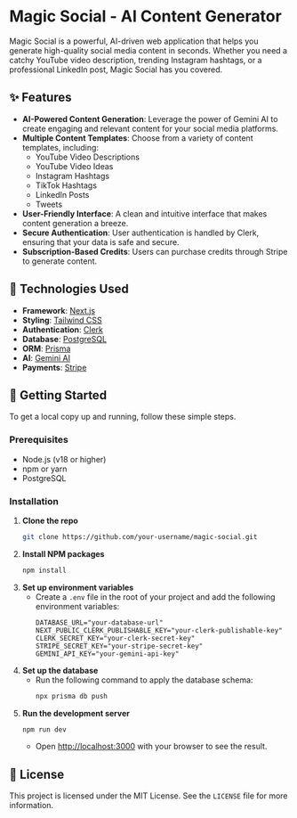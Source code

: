 # Magic Social - AI Content Generator

Magic Social is a powerful, AI-driven web application that helps you generate high-quality social media content in seconds. Whether you need a catchy YouTube video description, trending Instagram hashtags, or a professional LinkedIn post, Magic Social has you covered.

## ✨ Features

- **AI-Powered Content Generation**: Leverage the power of Gemini AI to create engaging and relevant content for your social media platforms.
- **Multiple Content Templates**: Choose from a variety of content templates, including:
  - YouTube Video Descriptions
  - YouTube Video Ideas
  - Instagram Hashtags
  - TikTok Hashtags
  - LinkedIn Posts
  - Tweets
- **User-Friendly Interface**: A clean and intuitive interface that makes content generation a breeze.
- **Secure Authentication**: User authentication is handled by Clerk, ensuring that your data is safe and secure.
- **Subscription-Based Credits**: Users can purchase credits through Stripe to generate content.

## 🚀 Technologies Used

- **Framework**: [Next.js](https://nextjs.org/)
- **Styling**: [Tailwind CSS](https://tailwindcss.com/)
- **Authentication**: [Clerk](https://clerk.com/)
- **Database**: [PostgreSQL](https://www.postgresql.org/)
- **ORM**: [Prisma](https://www.prisma.io/)
- **AI**: [Gemini AI](https://deepmind.google/technologies/gemini/)
- **Payments**: [Stripe](https://stripe.com/)

## 🏁 Getting Started

To get a local copy up and running, follow these simple steps.

### Prerequisites

- Node.js (v18 or higher)
- npm or yarn
- PostgreSQL

### Installation

1. **Clone the repo**
   ```sh
   git clone https://github.com/your-username/magic-social.git
   ```
2. **Install NPM packages**
   ```sh
   npm install
   ```
3. **Set up environment variables**
   - Create a `.env` file in the root of your project and add the following environment variables:
     ```env
     DATABASE_URL="your-database-url"
     NEXT_PUBLIC_CLERK_PUBLISHABLE_KEY="your-clerk-publishable-key"
     CLERK_SECRET_KEY="your-clerk-secret-key"
     STRIPE_SECRET_KEY="your-stripe-secret-key"
     GEMINI_API_KEY="your-gemini-api-key"
     ```
4. **Set up the database**
   - Run the following command to apply the database schema:
     ```sh
     npx prisma db push
     ```
5. **Run the development server**
   ```sh
   npm run dev
   ```
   - Open [http://localhost:3000](http://localhost:3000) with your browser to see the result.

## 📄 License

This project is licensed under the MIT License. See the `LICENSE` file for more information.
